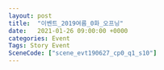 ```yaml
---
layout: post
title:  "이벤트_2019여름_0화_오프닝"
date:   2021-01-26 09:00:00 +0000
categories: Event
Tags: Story Event
SceneCode: ["scene_evt190627_cp0_q1_s10"]
---
```

